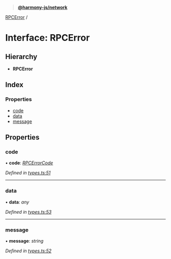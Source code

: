 > **[@harmony-js/network](../README.md)**

[RPCError](rpcerror.md) /

# Interface: RPCError

## Hierarchy

* **RPCError**

## Index

### Properties

* [code](rpcerror.md#code)
* [data](rpcerror.md#data)
* [message](rpcerror.md#message)

## Properties

###  code

• **code**: *[RPCErrorCode](../enums/rpcerrorcode.md)*

*Defined in [types.ts:51](https://github.com/FireStack-Lab/Harmony-sdk-core/blob/edb8e7a/packages/harmony-network/src/types.ts#L51)*

___

###  data

• **data**: *any*

*Defined in [types.ts:53](https://github.com/FireStack-Lab/Harmony-sdk-core/blob/edb8e7a/packages/harmony-network/src/types.ts#L53)*

___

###  message

• **message**: *string*

*Defined in [types.ts:52](https://github.com/FireStack-Lab/Harmony-sdk-core/blob/edb8e7a/packages/harmony-network/src/types.ts#L52)*